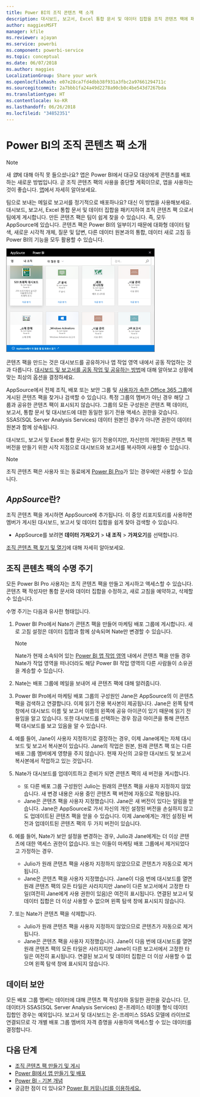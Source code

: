 ```yaml
---
title: Power BI의 조직 콘텐츠 팩 소개
description: 대시보드, 보고서, Excel 통합 문서 및 데이터 집합을 조직 콘텐츠 팩에 패키징하고 동료와 공유하는 방법에 대해 알아보세요.
author: maggiesMSFT
manager: kfile
ms.reviewer: ajayan
ms.service: powerbi
ms.component: powerbi-service
ms.topic: conceptual
ms.date: 06/07/2018
ms.author: maggies
LocalizationGroup: Share your work
ms.openlocfilehash: e07e28ca7fd4dbb38f931a3fbc2a97661294711c
ms.sourcegitcommit: 2a7bbb1fa24a49d2278a90cb0c4be543d7267bda
ms.translationtype: HT
ms.contentlocale: ko-KR
ms.lasthandoff: 06/26/2018
ms.locfileid: "34852351"
---
```

# <a name="intro-to-organizational-content-packs-in-power-bi"></a>Power BI의 조직 콘텐츠 팩 소개
> [!NOTE]
> 새 *앱*에 대해 아직 못 들으셨나요? 앱은 Power BI에서 대규모 대상에게 콘텐츠를 배포하는 새로운 방법입니다. 곧 조직 콘텐츠 팩의 사용을 중단할 계획이므로, 앱을 사용하는 것이 좋습니다. [앱](service-install-use-apps.md)에서 자세히 알아보세요.
> 
> 

팀으로 보내는 메일로 보고서를 정기적으로 배포하나요? 대신 이 방법을 사용해보세요. 대시보드, 보고서, Excel 통합 문서 및 데이터 집합을 패키지하여 조직 콘텐츠 팩 으로서 팀에게 게시합니다. 만든 콘텐츠 팩은 팀이 쉽게 찾을 수 있습니다. 즉, 모두 AppSource에 있습니다. 콘텐츠 팩은 Power BI의 일부이기 때문에 대화형 데이터 탐색, 새로운 시각적 개체, 질문 및 답변, 다른 데이터 원본과의 통합, 데이터 새로 고침 등 Power BI의 기능을 모두 활용할 수 있습니다.

![](media/service-organizational-content-pack-introduction/power-bi-org-content-packs.png)

콘텐츠 팩을 만드는 것은 대시보드를 공유하거나 앱 작업 영역 내에서 공동 작업하는 것과 다릅니다. [대시보드 및 보고서를 공동 작업 및 공유하는 방법](service-how-to-collaborate-distribute-dashboards-reports.md)에 대해 알아보고 상황에 맞는 최상의 옵션을 결정하세요. 

AppSource에서 전체 조직, 배포 또는 보안 그룹 및 [사용자가 속한 Office 365 그룹](https://support.office.com/article/Create-a-group-in-Office-365-7124dc4c-1de9-40d4-b096-e8add19209e9)에 게시된 콘텐츠 팩을 찾거나 검색할 수 있습니다. 특정 그룹의 멤버가 아닌 경우 해당 그룹과 공유한 콘텐츠 팩이 표시되지 않습니다. 그룹의 모든 구성원은 콘텐츠 팩 데이터, 보고서, 통합 문서 및 대시보드에 대한 동일한 읽기 전용 액세스 권한을 갖습니다. SSAS(SQL Server Analysis Services) 데이터 원본인 경우가 아니면 권한이 데이터 원본과 함께 상속됩니다.

대시보드, 보고서 및 Excel 통합 문서는 읽기 전용이지만, 자신만의 개인화된 콘텐츠 팩 버전을 만들기 위한 시작 지점으로 대시보드와 보고서를 복사하여 사용할 수 있습니다.

> [!NOTE]
> 조직 콘텐츠 팩은 사용자 또는 동료에게 [Power BI Pro](service-free-vs-pro.md)가 있는 경우에만 사용할 수 있습니다.
> 
> 

## <a name="what-is-appsource"></a>*AppSource*란?
조직 콘텐츠 팩을 게시하면 AppSource에 추가됩니다.  이 중앙 리포지토리를 사용하면 멤버가 게시된 대시보드, 보고서 및 데이터 집합을 쉽게 찾아 검색할 수 있습니다.  

* AppSource를 보려면 **데이터 가져오기** > **내 조직** > **가져오기**를 선택합니다.

[조직 콘텐츠 팩 찾기 및 열기](service-organizational-content-pack-find-and-open.md)에 대해 자세히 알아보세요.

## <a name="the-life-cycle-of-an-organizational-content-pack"></a>조직 콘텐츠 팩의 수명 주기
모든 Power BI Pro 사용자는 조직 콘텐츠 팩을 만들고 게시하고 액세스할 수 있습니다. 콘텐츠 팩 작성자만 통합 문서와 데이터 집합을 수정하고, 새로 고침을 예약하고, 삭제할 수 있습니다.

수명 주기는 다음과 유사한 형태입니다.

1. Power BI Pro에서 Nate가 콘텐츠 팩을 만들어 마케팅 배포 그룹에 게시합니다. 새로 고침 설정은 데이터 집합과 함께 상속되며 Nate만 변경할 수 있습니다.
   
   > [!NOTE]
   > Nate가 현재 소속되어 있는 [Power BI 앱 작업 영역](service-create-distribute-apps.md) 내에서 콘텐츠 팩을 만들 경우 Nate가 작업 영역을 떠나더라도 해당 Power BI 작업 영역의 다른 사람들이 소유권을 계승할 수 있습니다.
   > 
   > 
2. Nate는 배포 그룹에 메일을 보내어 새 콘텐츠 팩에 대해 알려줍니다.
3. Power BI Pro에서 마케팅 배포 그룹의 구성원인 Jane은 AppSource의 이 콘텐츠 팩을 검색하고 연결합니다. 이제 읽기 전용 복사본이 제공됩니다.  Jane은 왼쪽 탐색 창에서 대시보드 이름 및 보고서 이름의 왼쪽에 공유 아이콘이 있기 때문에 읽기 전용임을 알고 있습니다. 또한 대시보드를 선택하는 경우 잠금 아이콘을 통해 콘텐츠 팩 대시보드를 보고 있음을 알 수 있습니다. 
4. 예를 들어, Jane이 사용자 지정하기로 결정하는 경우, 이제 Jane에게는 자체 대시보드 및 보고서 복사본이 있습니다. Jane의 작업은 원본, 원래 콘텐츠 팩 또는 다른 배포 그룹 멤버에게 영향을 주지 않습니다. 현재 자신의 고유한 대시보드 및 보고서 복사본에서 작업하고 있는 것입니다.
5. Nate가 대시보드를 업데이트하고 준비가 되면 콘텐츠 팩의 새 버전을 게시합니다.
   
   * 또 다른 배포 그룹 구성원인 Julio는 원래의 콘텐츠 팩을 사용자 지정하지 않았습니다. 새 변경 내용은 사용 중인 콘텐츠 팩 버전에 자동으로 적용됩니다.  
   * Jane은 콘텐츠 팩을 사용자 지정했습니다. Jane은 새 버전이 있다는 알림을 받습니다.  Jane은 AppSource로 가서 자신의 개인 설정된 버전을 손실하지 않고도 업데이트된 콘텐츠 팩을 얻을 수 있습니다. 이제 Jane에게는 개인 설정된 버전과 업데이트된 콘텐츠 팩의 두 가지 버전이 있습니다.
6. 예를 들어, Nate가 보안 설정을 변경하는 경우, Julio과 Jane에게는 더 이상 콘텐츠에 대한 액세스 권한이 없습니다. 또는 이들이 마케팅 배포 그룹에서 제거되었다고 가정하는 경우.
   
   * Julio가 원래 콘텐츠 팩을 사용자 지정하지 않았으므로 콘텐츠가 자동으로 제거됩니다. 
   * Jane은 콘텐츠 팩을 사용자 지정했습니다. Jane이 다음 번에 대시보드를 열면 원래 콘텐츠 팩의 모든 타일은 사라지지만 Jane이 다른 보고서에서 고정한 타일(여전히 Jane에게 사용 권한이 있음)은 여전히 표시됩니다. 연결된 보고서 및 데이터 집합은 더 이상 사용할 수 없으며 왼쪽 탐색 창에 표시되지 않습니다.
7. 또는 Nate가 콘텐츠 팩을 삭제합니다.
   
   * Julio가 원래 콘텐츠 팩을 사용자 지정하지 않았으므로 콘텐츠가 자동으로 제거됩니다. 
   * Jane은 콘텐츠 팩을 사용자 지정했습니다. Jane이 다음 번에 대시보드를 열면 원래 콘텐츠 팩의 모든 타일은 사라지지만 Jane이 다른 보고서에서 고정한 타일은 여전히 표시됩니다. 연결된 보고서 및 데이터 집합은 더 이상 사용할 수 없으며 왼쪽 탐색 창에 표시되지 않습니다.

## <a name="data-security"></a>데이터 보안
모든 배포 그룹 멤버는 데이터에 대해 콘텐츠 팩 작성자와 동일한 권한을 갖습니다. 단, 데이터가 SSAS(SQL Server Analysis Services) 온-프레미스 테이블 형식 데이터 집합인 경우는 예외입니다. 보고서 및 대시보드는 온-프레미스 SSAS 모델에 라이브로 연결되므로 각 개별 배포 그룹 멤버의 자격 증명을 사용하여 액세스할 수 있는 데이터를 결정합니다.

## <a name="next-steps"></a>다음 단계
* [조직 콘텐츠 팩 만들기 및 게시](service-organizational-content-pack-create-and-publish.md)
* [Power BI에서 앱 만들기 및 배포](service-create-distribute-apps.md) 
* [Power BI - 기본 개념](service-basic-concepts.md)
* 궁금한 점이 더 있나요? [Power BI 커뮤니티를 이용하세요.](http://community.powerbi.com/)

